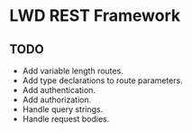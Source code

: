 # LWD REST Framework
## TODO
- Add variable length routes.
- Add type declarations to route parameters.
- Add authentication.
- Add authorization.
- Handle query strings.
- Handle request bodies.
